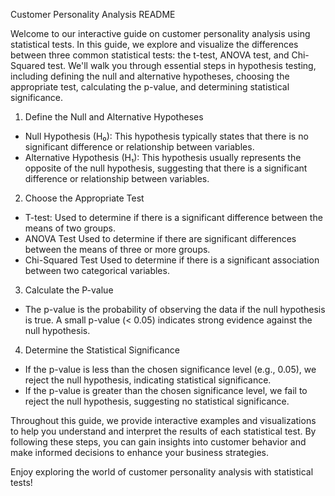 Customer Personality Analysis README

Welcome to our interactive guide on customer personality analysis using statistical tests. In this guide, we explore and visualize the differences between three common statistical tests: the t-test, ANOVA test, and Chi-Squared test. We'll walk you through essential steps in hypothesis testing, including defining the null and alternative hypotheses, choosing the appropriate test, calculating the p-value, and determining statistical significance.

1. Define the Null and Alternative Hypotheses

- Null Hypothesis (H₀): This hypothesis typically states that there is no significant difference or relationship between variables.
- Alternative Hypothesis (H₁): This hypothesis usually represents the opposite of the null hypothesis, suggesting that there is a significant difference or relationship between variables.

2. Choose the Appropriate Test

- T-test: Used to determine if there is a significant difference between the means of two groups.
- ANOVA Test Used to determine if there are significant differences between the means of three or more groups.
- Chi-Squared Test Used to determine if there is a significant association between two categorical variables.

3. Calculate the P-value

- The p-value is the probability of observing the data if the null hypothesis is true. A small p-value (< 0.05) indicates strong evidence against the null hypothesis.

4. Determine the Statistical Significance

- If the p-value is less than the chosen significance level (e.g., 0.05), we reject the null hypothesis, indicating statistical significance.
- If the p-value is greater than the chosen significance level, we fail to reject the null hypothesis, suggesting no statistical significance.

Throughout this guide, we provide interactive examples and visualizations to help you understand and interpret the results of each statistical test. By following these steps, you can gain insights into customer behavior and make informed decisions to enhance your business strategies.

Enjoy exploring the world of customer personality analysis with statistical tests!